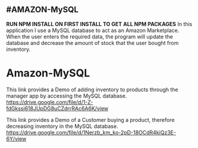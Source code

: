 #AMAZON-MySQL
-------------------------------------------------------------------
**RUN NPM INSTALL ON FIRST INSTALL TO GET ALL NPM PACKAGES**
In this application I use a MySQL database to act as an Amazon Marketplace.
When the user enters the required data, the program will update the database 
and decrease the amount of stock that the user bought from inventory.
# Amazon-MySQL

This link provides a Demo of adding inventory to products through the manager app by accessing the MySQL database.
https://drive.google.com/file/d/1-Z-fdGkssj618JUpDG8uCZdrrRAc6A6K/view


This link provides a Demo of a Customer buying a product, therefore decreasing inventory in the MySQL database.
https://drive.google.com/file/d/1Nerzb_km_ko-2pD-18OCdR4kiQz3E-6Y/view
